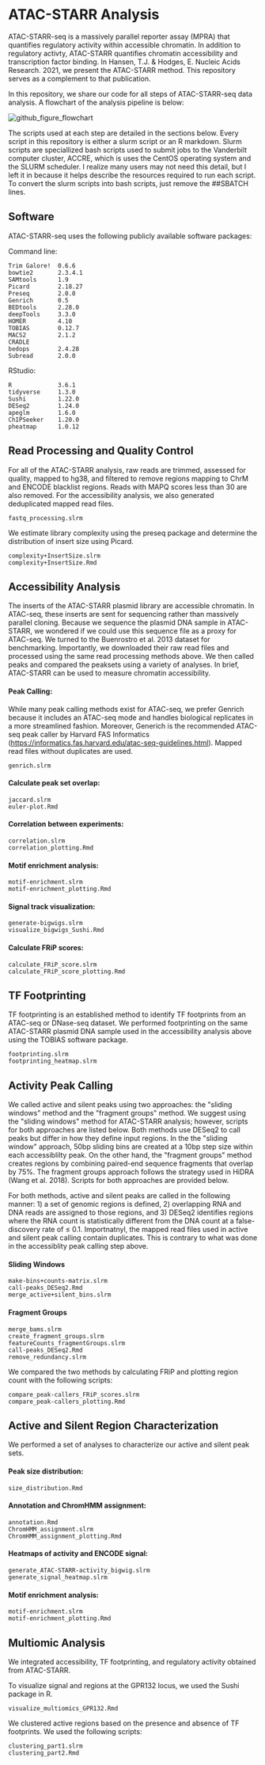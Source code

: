 # ATAC-STARR Analysis 
ATAC-STARR-seq is a massively parallel reporter assay (MPRA) that quantifies regulatory activity within accessible chromatin. In addition to regulatory activty, ATAC-STARR quantifies chromatin accessibility and transcription factor binding. In Hansen, T.J. & Hodges, E. Nucleic Acids Research. 2021, we present the ATAC-STARR method. This repository serves as a complement to that publication. 

In this repository, we share our code for all steps of ATAC-STARR-seq data analysis. A flowchart of the analysis pipeline is below:


![github_figure_flowchart](https://user-images.githubusercontent.com/61889919/122470432-ac1a4400-cf83-11eb-8207-a6e3c1428e56.png)


The scripts used at each step are detailed in the sections below. Every script in this repository is either a slurm script or an R markdown. Slurm scripts are speciallized bash scripts used to submit jobs to the Vanderbilt computer cluster, ACCRE, which is uses the CentOS operating system and the SLURM scheduler. I realize many users may not need this detail, but I left it in because it helps describe the resources required to run each script. To convert the slurm scripts into bash scripts, just remove the ##SBATCH lines. 

## Software
ATAC-STARR-seq uses the following publicly available software packages: 

Command line:
```
Trim Galore!  0.6.6 
bowtie2       2.3.4.1
SAMtools      1.9
Picard        2.18.27
Preseq        2.0.0
Genrich       0.5
BEDtools      2.28.0
deepTools     3.3.0
HOMER         4.10
TOBIAS        0.12.7
MACS2         2.1.2
CRADLE        
bedops        2.4.28
Subread       2.0.0
```
RStudio:
```
R             3.6.1
tidyverse     1.3.0
Sushi         1.22.0
DESeq2        1.24.0
apeglm        1.6.0
ChIPSeeker    1.20.0
pheatmap      1.0.12 
```
## Read Processing and Quality Control
For all of the ATAC-STARR analysis, raw reads are trimmed, assessed for quality, mapped to hg38, and filtered to remove regions mapping to ChrM and ENCODE blacklist regions. Reads with MAPQ scores less than 30 are also removed. For the accessibility analysis, we also generated deduplicated mapped read files. 
```
fastq_processing.slrm
```
We estimate library complexity using the preseq package and determine the distribution of insert size using Picard.
```
complexity+InsertSize.slrm
complexity+InsertSize.Rmd
```
## Accessibility Analysis
The inserts of the ATAC-STARR plasmid library are accessible chromatin. In ATAC-seq, these inserts are sent for sequencing rather than massively parallel cloning. Because we sequence the plasmid DNA sample in ATAC-STARR, we wondered if we could use this sequence file as a proxy for ATAC-seq. We turned to the Buenrostro et al. 2013 dataset for benchmarking. Importantly, we downloaded their raw read files and processed using the same read processing methods above. We then called peaks and compared the peaksets using a variety of analyses. In brief, ATAC-STARR can be used to measure chromatin accessibility. 

#### Peak Calling: 
While many peak calling methods exist for ATAC-seq, we prefer Genrich because it includes an ATAC-seq mode and handles biological replicates in a more streamlined fashion. Moreover, Generich is the recommended ATAC-seq peak caller by Harvard FAS Informatics (https://informatics.fas.harvard.edu/atac-seq-guidelines.html). Mapped read files without duplicates are used.  
```
genrich.slrm
```
#### Calculate peak set overlap:
```
jaccard.slrm
euler-plot.Rmd
```
#### Correlation between experiments:
```
correlation.slrm
correlation_plotting.Rmd
```
#### Motif enrichment analysis:
```
motif-enrichment.slrm
motif-enrichment_plotting.Rmd
```
#### Signal track visualization:
```
generate-bigwigs.slrm
visualize_bigwigs_Sushi.Rmd
```
#### Calculate FRiP scores:
```
calculate_FRiP_score.slrm
calculate_FRiP_score_plotting.Rmd
```
## TF Footprinting
TF footprinting is an established method to identify TF footprints from an ATAC-seq or DNase-seq dataset. We performed footprinting on the same ATAC-STARR plasmid DNA sample used in the accessibility analysis above using the TOBIAS software package. 
```
footprinting.slrm
footprinting_heatmap.slrm
```
## Activity Peak Calling
We called active and silent peaks using two approaches: the "sliding windows" method and the "fragment groups" method. We suggest using the "sliding windows" method for ATAC-STARR analysis; however, scripts for both approaches are listed below. Both methods use DESeq2 to call peaks but differ in how they define input regions. In the the "sliding window" approach, 50bp sliding bins are created at a 10bp step size within each accessiblilty peak. On the other hand, the "fragment groups" method creates regions by combining paired-end sequence fragments that overlap by 75%. The fragment groups approach follows the strategy used in HiDRA (Wang et al. 2018). Scripts for both approaches are provided below. 

For both methods, active and silent peaks are called in the following manner: 1) a set of genomic regions is defined, 2) overlapping RNA and DNA reads are assigned to those regions, and 3) DESeq2 identifies regions where the RNA count is statistically different from the DNA count at a false-discovery rate of ≤ 0.1. Importnatnyl, the mapped read files used in active and silent peak calling contain duplicates. This is contrary to what was done in the accessiblity peak calling step above. 

#### Sliding Windows
```
make-bins+counts-matrix.slrm
call-peaks_DESeq2.Rmd
merge_active+silent_bins.slrm
```
#### Fragment Groups
```
merge_bams.slrm
create_fragment_groups.slrm
featureCounts_fragmentGroups.slrm
call-peaks_DESeq2.Rmd
remove_redundancy.slrm
```
We compared the two methods by calculating FRiP and plotting region count with the following scripts:
```
compare_peak-callers_FRiP_scores.slrm
compare_peak-callers_plotting.Rmd
```
## Active and Silent Region Characterization
We performed a set of analyses to characterize our active and silent peak sets. 

#### Peak size distribution:
```
size_distribution.Rmd
```
#### Annotation and ChromHMM assignment:
```
annotation.Rmd
ChromHMM_assignment.slrm
ChromHMM_assignment_plotting.Rmd
```
#### Heatmaps of activity and ENCODE signal:
```
generate_ATAC-STARR-activity_bigwig.slrm
generate_signal_heatmap.slrm
```
#### Motif enrichment analysis:
```
motif-enrichment.slrm
motif-enrichment_plotting.Rmd
```
## Multiomic Analysis
We integrated accessibility, TF footprinting, and regulatory activity obtained from ATAC-STARR.

To visualize signal and regions at the GPR132 locus, we used the Sushi package in R. 
```
visualize_multiomics_GPR132.Rmd
```
We clustered active regions based on the presence and absence of TF footprints. We used the following scripts:
```
clustering_part1.slrm
clustering_part2.Rmd
```
